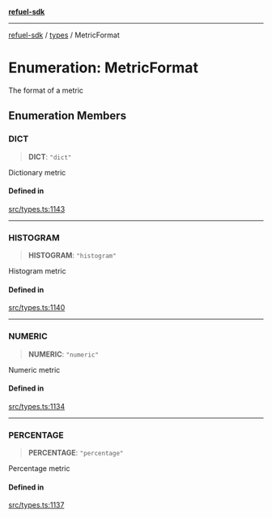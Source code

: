 [**refuel-sdk**](../../README.md)

***

[refuel-sdk](../../modules.md) / [types](../README.md) / MetricFormat

# Enumeration: MetricFormat

The format of a metric

## Enumeration Members

### DICT

> **DICT**: `"dict"`

Dictionary metric

#### Defined in

[src/types.ts:1143](https://github.com/refuel-ai/refuel-sdk/blob/6bdaa976108229093d96ed4ea0b79dde2d2eeea9/src/types.ts#L1143)

***

### HISTOGRAM

> **HISTOGRAM**: `"histogram"`

Histogram metric

#### Defined in

[src/types.ts:1140](https://github.com/refuel-ai/refuel-sdk/blob/6bdaa976108229093d96ed4ea0b79dde2d2eeea9/src/types.ts#L1140)

***

### NUMERIC

> **NUMERIC**: `"numeric"`

Numeric metric

#### Defined in

[src/types.ts:1134](https://github.com/refuel-ai/refuel-sdk/blob/6bdaa976108229093d96ed4ea0b79dde2d2eeea9/src/types.ts#L1134)

***

### PERCENTAGE

> **PERCENTAGE**: `"percentage"`

Percentage metric

#### Defined in

[src/types.ts:1137](https://github.com/refuel-ai/refuel-sdk/blob/6bdaa976108229093d96ed4ea0b79dde2d2eeea9/src/types.ts#L1137)
